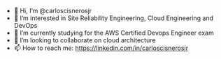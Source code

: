- 👋 Hi, I’m @carloscisnerosjr
- 👀 I’m interested in Site Reliability Engineering, Cloud Engineering and DevOps
- 🌱 I’m currently studying for the AWS Certified Devops Engineer exam
- 💞️ I’m looking to collaborate on cloud architecture 
- 📫 How to reach me: https://linkedin.com/in/carloscisnerosjr

<!---
carloscisnerosjr/carloscisnerosjr is a ✨ special ✨ repository because its `README.md` (this file) appears on your GitHub profile.
You can click the Preview link to take a look at your changes.
--->

